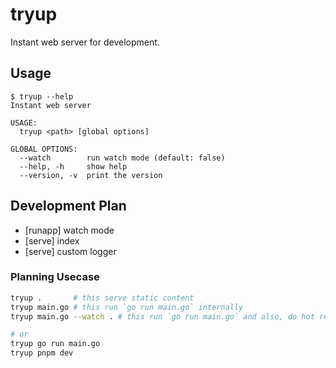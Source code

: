 # tryup
Instant web server for development.

## Usage
```console
$ tryup --help
Instant web server

USAGE:
  tryup <path> [global options]

GLOBAL OPTIONS:
  --watch        run watch mode (default: false)
  --help, -h     show help
  --version, -v  print the version
```

## Development Plan
- [runapp] watch mode
- [serve] index
- [serve] custom logger

### Planning Usecase
```bash
tryup .       # this serve static content
tryup main.go # this run `go run main.go` internally
tryup main.go --watch . # this run `go run main.go` and also, do hot reload

# or 
tryup go run main.go
tryup pnpm dev
```

